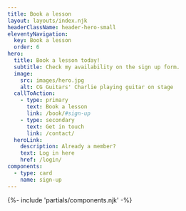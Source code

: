 ```yaml
---
title: Book a lesson
layout: layouts/index.njk
headerClassName: header-hero-small
eleventyNavigation:
  key: Book a lesson
  order: 6
hero:
  title: Book a lesson today!
  subtitle: Check my availability on the sign up form.
  image:
    src: images/hero.jpg
    alt: CG Guitars' Charlie playing guitar on stage
  callToAction:
    - type: primary
      text: Book a lesson
      link: /book/#sign-up
    - type: secondary
      text: Get in touch
      link: /contact/
  heroLink:
    description: Already a member?
    text: Log in here
    href: /login/
components:
  - type: card
    name: sign-up
---
```


<article class="about-section no-padding book-page">
{%- include 'partials/components.njk' -%}
</article>